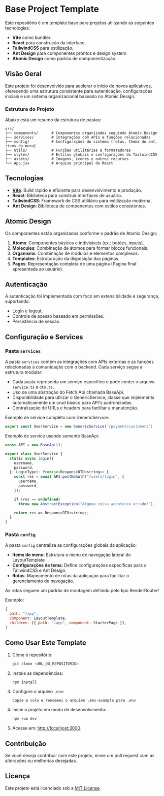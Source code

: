 # Base Project Template

Este repositório é um template base para projetos utilizando as seguintes tecnologias:

- **Vite** como bundler.
- **React** para construção da interface.
- **TailwindCSS** para estilização.
- **Ant Design** para componentes prontos e design system.
- **Atomic Design** como padrão de componentização.

## Visão Geral

Este projeto foi desenvolvido para acelerar o início de novos aplicativos, oferecendo uma estrutura consistente para autenticação, configurações iniciais e um sistema organizacional baseado no Atomic Design.

### Estrutura do Projeto

Abaixo está um resumo da estrutura de pastas:

```
src/
├── components/      # Componentes organizados seguindo Atomic Design
├── services/        # Integrações com APIs e funções relacionadas
├── config/          # Configurações do sistema [rotas, thema do ant, items do menu]
├── utils/           # Funções utilitárias e formatadores
├── styles/          # Estilos globais e configurações do TailwindCSS
├── assets/          # Imagens, ícones e outros recursos
└── App.jsx          # Arquivo principal do React
```

## Tecnologias

- [**Vite**](https://vite.dev/guide): Build rápido e eficiente para desenvolvimento e produção.
- **React**: Biblioteca para construir interfaces de usuário.
- **TailwindCSS**: Framework de CSS utilitário para estilização moderna.
- **Ant Design**: Biblioteca de componentes com estilos consistentes.

## Atomic Design

Os componentes estão organizados conforme o padrão de Atomic Design:

1. **Atoms**: Componentes básicos e indivisíveis (ex.: botões, inputs).
2. **Molecules**: Combinação de átomos para formar blocos funcionais.
3. **Organisms**: Combinação de módulos e elementos complexos.
4. **Templates**: Estruturação da disposição das páginas.
5. **Pages**: Representação completa de uma página (Pagina final apresentada ao usuário).

## Autenticação

A autenticação foi implementada com foco em extensibilidade e segurança, suportando:

- Login e logout.
- Controle de acesso baseado em permissões.
- Persistência de sessão.

## Configuração e Services

### Pasta `services`

A pasta `services` contém as integrações com APIs externas e as funções relacionadas à comunicação com o backend. Cada serviço segue a estrutura modular:

- Cada pasta representa um serviço específico e pode conter o arquivo  `service.ts` e `dto.ts`.
- Uso de uma abstração do Fetch Api chamada BaseApi.
- Disponibilidade para utilizar o GenericService, classe que implementa automaticamente um crud básico para API's padronizadas.
- Centralização de URLs e headers para facilitar a manutenção.

Exemplo de service completo com GenericService:

```javascript
export const UserService = new GenericService('/payment/customers')
```

Exemplo de service usando somente BaseApi:

```javascript
const API = new BaseApi();

export class UserService {
  static async login({
    username,
    password,
  }: LoginType): Promise<ResponseDTO<string>> {
    const res = await API.postNoAuth("/users/login", {
      username,
      password,
    });

    if (res == undefined)
      throw new AbstractException("Alguma coisa aconteceu errado!");

    return res as ResponseDTO<string>;
  }
}
```

### Pasta `config`

A pasta `config` centraliza as configurações globais da aplicação:

- **Items do menu**: Estrutura o menu de navegação lateral do LayoutTemplate
- **Configurações de tema**: Define configurações específicas para o TailwindCSS e Ant Design.
- **Rotas**: Mapeamento de rotas da aplicação para facilitar o gerenciamento de navegação.

As rotas seguem um padrão de montagem definido pelo tipo RenderRouter!

Exemplo:

```javascript
{
  path: "/app",
  component: LayoutTemplate,
  children: [{ path: "/app", component: StarterPage }],
}
```

## Como Usar Este Template

1. Clone o repositório:
   ```bash
   git clone <URL_DO_REPOSITORIO>
   ```

2. Instale as dependências:
   ```bash
   npm install
   ```

3. Configure o arquivo `.env`:
   ```env-example
   Copie e cole e renomeei o arquivo .env-example para .env
   ```

4. Inicie o projeto em modo de desenvolvimento:
   ```bash
   npm run dev
   ```

5. Acesse em: [http://localhost:3000](http://localhost:3000).

## Contribuição

Se você deseja contribuir com este projeto, envie um pull request com as alterações ou melhorias desejadas.

## Licença

Este projeto está licenciado sob a [MIT License](LICENSE).